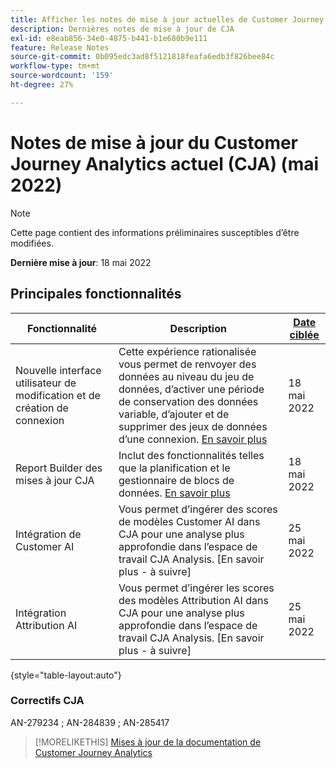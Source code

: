 ```yaml
---
title: Afficher les notes de mise à jour actuelles de Customer Journey Analytics
description: Dernières notes de mise à jour de CJA
exl-id: e8eab856-34e0-4875-b441-b1e680b9e111
feature: Release Notes
source-git-commit: 0b095edc3ad8f5121818feafa6edb3f826bee84c
workflow-type: tm+mt
source-wordcount: '159'
ht-degree: 27%

---
```


# Notes de mise à jour du Customer Journey Analytics actuel (CJA) (mai 2022)

>[!NOTE]
>
>Cette page contient des informations préliminaires susceptibles d’être modifiées.

**Dernière mise à jour**: 18 mai 2022

## Principales fonctionnalités

| Fonctionnalité | Description | [Date ciblée](/help/release-notes/releases.md) |
| ----------- | ---------- | ----- |
| Nouvelle interface utilisateur de modification et de création de connexion | Cette expérience rationalisée vous permet de renvoyer des données au niveau du jeu de données, d’activer une période de conservation des données variable, d’ajouter et de supprimer des jeux de données d’une connexion. [En savoir plus](/help/connections/create-connection.md) | 18 mai 2022 |
| Report Builder des mises à jour CJA | Inclut des fonctionnalités telles que la planification et le gestionnaire de blocs de données. [En savoir plus](https://experienceleague.adobe.com/docs/analytics-platform/using/cja-reportbuilder/manage-reportbuilder.html) | 18 mai 2022 |
| Intégration de Customer AI | Vous permet d’ingérer des scores de modèles Customer AI dans CJA pour une analyse plus approfondie dans l’espace de travail CJA Analysis. [En savoir plus - à suivre] | 25 mai 2022 |
| Intégration Attribution AI | Vous permet d’ingérer les scores des modèles Attribution AI dans CJA pour une analyse plus approfondie dans l’espace de travail CJA Analysis. [En savoir plus - à suivre] | 25 mai 2022 |

{style=&quot;table-layout:auto&quot;}

### Correctifs CJA

AN-279234 ; AN-284839 ; AN-285417

>[!MORELIKETHIS]
>[Mises à jour de la documentation de Customer Journey Analytics](/help/release-notes/doc-changes.md)
